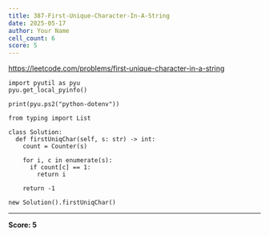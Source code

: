 ```yaml
---
title: 387-First-Unique-Character-In-A-String
date: 2025-05-17
author: Your Name
cell_count: 6
score: 5
---
```


https://leetcode.com/problems/first-unique-character-in-a-string


```
import pyutil as pyu
pyu.get_local_pyinfo()
```


```
print(pyu.ps2("python-dotenv"))
```


```
from typing import List
```


```
class Solution:
  def firstUniqChar(self, s: str) -> int:
    count = Counter(s)

    for i, c in enumerate(s):
      if count[c] == 1:
        return i

    return -1
```


```
new Solution().firstUniqChar()
```


---
**Score: 5**